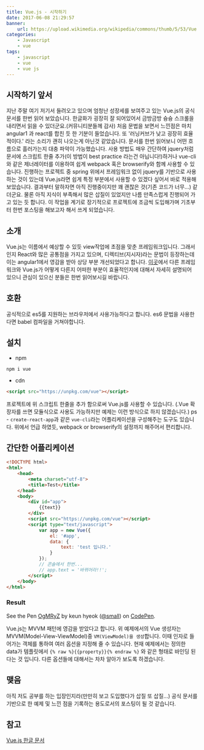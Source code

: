```yaml
---
title: Vue.js - 시작하기
date: 2017-06-08 21:29:57
banner:
    url: https://upload.wikimedia.org/wikipedia/commons/thumb/5/53/Vue.js_Logo.svg/480px-Vue.js_Logo.svg.png?uselang=ko
categories:
    - Javascript
    - vue
tags:
    - javascript
    - vue
    - vue js
---
```


[link-other-framework]: https://kr.vuejs.org/v2/guide/comparison.html
[vue-kr]: https://kr.vuejs.org/

## 시작하기 앞서
지난 주말 여기 저기서 들려오고 있으며 엄청난 성장세를 보여주고 있는 Vue.js의 공식 문서를 한번 읽어 보았습니다. 한글화가 굉장히 잘 되어있어서 금방금방 슝슝 스크롤을 내리면서 읽을 수 있더군요.(커뮤니티분들께 감사) 처음 문법을 보면서 느낀점은 마치 angular1 과 react를 합친 듯 한 기분이 들었습니다. 또 '러닝커브가 낮고 굉장히 효율적이다.' 라는 소리가 괜히 나오는게 아닌것 같았습니다. 문서를 한번 읽어보니 어떤 흐름으로 흘러가는지 대충 파악이 가능했습니다. 사용 방법도 매우 간단하여 jquery처럼 문서에 스크립트 한줄 추가(이 방법이 best practice 라는건 아닙니다!)하거나 vue-cli와 같은 제너레이터를 이용하여 쉽게 webpack 혹은 browserify와 함께 사용할 수 있습니다. 진행하는 프로젝트 중 spring 위에서 프레임워크 없이 jquery를 기반으로 사용하는 것이 있는데 Vue.js라면 쉽게 특정 부분에서 사용할 수 있겠다 싶어서 바로 적용해 보았습니다. 결과부터 말하자면 아직 진행중이지만 꽤 괜찮은 것(기존 코드가 너무...) 같더군요. 물론 아직 지식이 부족해서 많은 삽질이 있었지만 나름 만족스럽게 진행되어 가고 있는 듯 합니다. 이 작업을 계기로 장기적으로 프로젝트에 조금씩 도입해가며 기초부터 한번 포스팅을 해보고자 해서 쓰게 되었습니다.

## 소개
Vue.js는 이름에서 예상할 수 있듯 view작업에 초점을 맞춘 프레임워크입니다. 그래서인지 React와 많은 공통점을 가지고 있으며, 디렉티브(지시자)라는 문법이 등장하는데 이는 angular1에서 영감을 받아 상당 부분 개선되었다고 합니다. [이곳][link-other-framework]에서 다른 프레임워크와 Vue.js가 어떻게 다른지 어떠한 부분이 효율적인지에 대해서 자세히 설명되어 있으니 관심이 있으신 분들은 한번 읽어보시길 바랍니다.

## 호환
공식적으로 es5를 지원하는 브라우저에서 사용가능하다고 합니다. es6 문법을 사용한다면 babel 컴파일을 거쳐야합니다.

## 설치
- npm

```
npm i vue
```
- cdn

```html
<script src="https://unpkg.com/vue"></script>
```
프로젝트에 위 스크립트 한줄을 추가 함으로써 Vue.js를 사용할 수 있습니다. (.Vue 확장자를 쓰면 모듈식으로 사용도 가능하지만 예제는 이런 방식으로 하지 않겠습니다.)
ps - `create-react-app`과 같은 `vue-cli`라는 어플리케이션을 구성해주는 도구도 있습니다. 위에서 언급 하였듯, webpack or browserify의 설정까지 해주어서 편리합니다.

## 간단한 어플리케이션
```html
<!DOCTYPE html>
<html>
    <head>
        <meta charset="utf-8">
        <title>Test</title>
    </head>
    <body>
        <div id="app">
            {{text}}
        </div>
        <script src="https://unpkg.com/vue"></script>
        <script type="text/javascript">
            var app = new Vue({
                el: '#app',
                data: {
                    text: 'test 입니다.'
                }
            });
            // 콘솔에서 한번...
            // app.text = '바뀌어라!!';
        </script>
    </body>
</html>
```

### Result

<p data-height="300" data-theme-id="11131" data-slug-hash="OgMRyZ" data-default-tab="js,result" data-user="small" data-embed-version="2" data-pen-title="OgMRyZ" class="codepen">See the Pen <a href="https://codepen.io/small/pen/OgMRyZ/">OgMRyZ</a> by keun hyeok (<a href="https://codepen.io/small">@small</a>) on <a href="https://codepen.io">CodePen</a>.</p>
<script async src="https://production-assets.codepen.io/assets/embed/ei.js"></script>

Vue.js는 MVVM 패턴에 영감을 받았다고 합니다. 위 예제에서의 Vue 생성자는 MVVM(Model-View-ViewModel)중 `VM(ViewModel)을 생성`합니다. 이때 인자로 들어가는 객체를 통하여 여러 옵션을 지정해 줄 수 있습니다. 현재 예제에서는 정의한 data가 템플릿에서 `{% raw %}{{property}}{% endraw %}` 와 같은 형태로 바인딩 된다는 것 입니다. 다른 옵션들에 대해서는 차차 알아가 보도록 하겠습니다.


## 맺음
아직 저도 공부를 하는 입장인지라(만만히 보고 도입했다가 삽질 또 삽질...) 공식 문서를 기반으로 한 예제 및 느낀 점을 기록하는 용도로서의 포스팅이 될 것 같습니다.

## 참고
[Vue.js 한글 문서][vue-kr]
